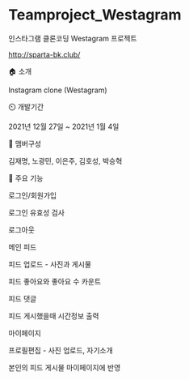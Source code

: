# Teamproject_Westagram
인스타그램 클론코딩 Westagram 프로젝트


http://sparta-bk.club/


:house: 소개


Instagram clone (Westagram)



:timer_clock: 개발기간


2021년 12월 27일 ~ 2021년 1월 4일


:mage: 맴버구성


김재명, 노광민, 이은주, 김호성, 박승혁


:pushpin: 주요 기능


로그인/회원가입 


로그인 유효성 검사


로그아웃 


메인 피드

피드 업로드 - 사진과 게시물


피드 좋아요와 좋아요 수 카운트


피드 댓글


피드 게시했을때 시간정보 출력


마이페이지


프로필편집 - 사진 업로드, 자기소개


본인의 피드 게시물 마이페이지에 반영
